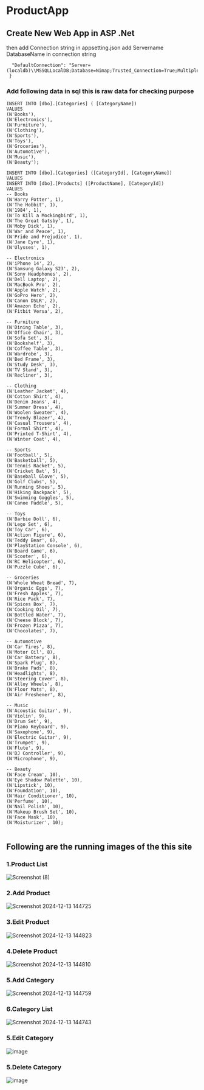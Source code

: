 # ProductApp
## Create New Web App in ASP .Net
then add Connection string in appsetting.json add Servername DatabaseName in connection string 
```  "ConnectionStrings": {
  "DefaultConnection": "Server=(localdb)\\MSSQLLocalDB;Database=Nimap;Trusted_Connection=True;MultipleActiveResultSets=true"
 }
```

### Add following data in sql this is raw data for checking purpose
```
INSERT INTO [dbo].[Categories] ( [CategoryName]) 
VALUES 
(N'Books'),
(N'Electronics'),
(N'Furniture'),
(N'Clothing'),
(N'Sports'),
(N'Toys'),
(N'Groceries'),
(N'Automotive'),
(N'Music'),
(N'Beauty');

```


```
INSERT INTO [dbo].[Categories] ([CategoryId], [CategoryName]) 
VALUES 
INSERT INTO [dbo].[Products] ([ProductName], [CategoryId]) 
VALUES 
-- Books
(N'Harry Potter', 1),
(N'The Hobbit', 1),
(N'1984', 1),
(N'To Kill a Mockingbird', 1),
(N'The Great Gatsby', 1),
(N'Moby Dick', 1),
(N'War and Peace', 1),
(N'Pride and Prejudice', 1),
(N'Jane Eyre', 1),
(N'Ulysses', 1),

-- Electronics
(N'iPhone 14', 2),
(N'Samsung Galaxy S23', 2),
(N'Sony Headphones', 2),
(N'Dell Laptop', 2),
(N'MacBook Pro', 2),
(N'Apple Watch', 2),
(N'GoPro Hero', 2),
(N'Canon DSLR', 2),
(N'Amazon Echo', 2),
(N'Fitbit Versa', 2),

-- Furniture
(N'Dining Table', 3),
(N'Office Chair', 3),
(N'Sofa Set', 3),
(N'Bookshelf', 3),
(N'Coffee Table', 3),
(N'Wardrobe', 3),
(N'Bed Frame', 3),
(N'Study Desk', 3),
(N'TV Stand', 3),
(N'Recliner', 3),

-- Clothing
(N'Leather Jacket', 4),
(N'Cotton Shirt', 4),
(N'Denim Jeans', 4),
(N'Summer Dress', 4),
(N'Woolen Sweater', 4),
(N'Trendy Blazer', 4),
(N'Casual Trousers', 4),
(N'Formal Shirt', 4),
(N'Printed T-Shirt', 4),
(N'Winter Coat', 4),

-- Sports
(N'Football', 5),
(N'Basketball', 5),
(N'Tennis Racket', 5),
(N'Cricket Bat', 5),
(N'Baseball Glove', 5),
(N'Golf Clubs', 5),
(N'Running Shoes', 5),
(N'Hiking Backpack', 5),
(N'Swimming Goggles', 5),
(N'Canoe Paddle', 5),

-- Toys
(N'Barbie Doll', 6),
(N'Lego Set', 6),
(N'Toy Car', 6),
(N'Action Figure', 6),
(N'Teddy Bear', 6),
(N'PlayStation Console', 6),
(N'Board Game', 6),
(N'Scooter', 6),
(N'RC Helicopter', 6),
(N'Puzzle Cube', 6),

-- Groceries
(N'Whole Wheat Bread', 7),
(N'Organic Eggs', 7),
(N'Fresh Apples', 7),
(N'Rice Pack', 7),
(N'Spices Box', 7),
(N'Cooking Oil', 7),
(N'Bottled Water', 7),
(N'Cheese Block', 7),
(N'Frozen Pizza', 7),
(N'Chocolates', 7),

-- Automotive
(N'Car Tires', 8),
(N'Motor Oil', 8),
(N'Car Battery', 8),
(N'Spark Plug', 8),
(N'Brake Pads', 8),
(N'Headlights', 8),
(N'Steering Cover', 8),
(N'Alloy Wheels', 8),
(N'Floor Mats', 8),
(N'Air Freshener', 8),

-- Music
(N'Acoustic Guitar', 9),
(N'Violin', 9),
(N'Drum Set', 9),
(N'Piano Keyboard', 9),
(N'Saxophone', 9),
(N'Electric Guitar', 9),
(N'Trumpet', 9),
(N'Flute', 9),
(N'DJ Controller', 9),
(N'Microphone', 9),

-- Beauty
(N'Face Cream', 10),
(N'Eye Shadow Palette', 10),
(N'Lipstick', 10),
(N'Foundation', 10),
(N'Hair Conditioner', 10),
(N'Perfume', 10),
(N'Nail Polish', 10),
(N'Makeup Brush Set', 10),
(N'Face Mask', 10),
(N'Moisturizer', 10);


```
## Following are the running images of the this site
### 1.Product List
![Screenshot (8)](https://github.com/user-attachments/assets/15e9f92e-bb87-4c9f-98ef-609d012b340a)

### 2.Add Product
![Screenshot 2024-12-13 144725](https://github.com/user-attachments/assets/10c0bd97-c076-4918-9129-1a0701234915)

### 3.Edit Product
![Screenshot 2024-12-13 144823](https://github.com/user-attachments/assets/239c9234-23ef-486e-b8dc-efbca291f09c)

### 4.Delete Product
![Screenshot 2024-12-13 144810](https://github.com/user-attachments/assets/616f2eb0-f219-4680-9754-dfb6f3519b81)



### 5.Add Category
![Screenshot 2024-12-13 144759](https://github.com/user-attachments/assets/fd225411-eadc-4092-bbba-c2e87f243993)

### 6.Category List 
![Screenshot 2024-12-13 144743](https://github.com/user-attachments/assets/9a9d2669-2b71-49af-a751-4fe320be1eee)

### 5.Edit Category
![image](https://github.com/user-attachments/assets/40ea041e-1371-4173-90f6-faa1b24ed025)

### 5.Delete Category
![image](https://github.com/user-attachments/assets/8bdfff2c-029e-426a-be80-3181d8cd61a1)




